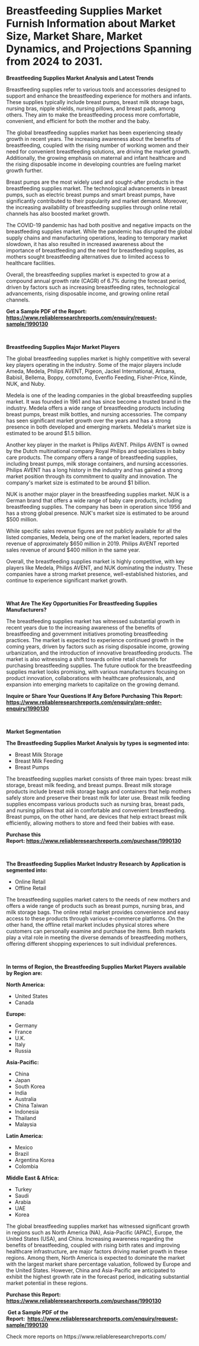 <p><h1>Breastfeeding Supplies Market Furnish Information about Market Size, Market Share, Market Dynamics, and Projections Spanning from 2024 to 2031.</h1></p><p><strong>Breastfeeding Supplies Market Analysis and Latest Trends</strong></p>
<p><p>Breastfeeding supplies refer to various tools and accessories designed to support and enhance the breastfeeding experience for mothers and infants. These supplies typically include breast pumps, breast milk storage bags, nursing bras, nipple shields, nursing pillows, and breast pads, among others. They aim to make the breastfeeding process more comfortable, convenient, and efficient for both the mother and the baby.</p><p>The global breastfeeding supplies market has been experiencing steady growth in recent years. The increasing awareness about the benefits of breastfeeding, coupled with the rising number of working women and their need for convenient breastfeeding solutions, are driving the market growth. Additionally, the growing emphasis on maternal and infant healthcare and the rising disposable income in developing countries are fueling market growth further.</p><p>Breast pumps are the most widely used and sought-after products in the breastfeeding supplies market. The technological advancements in breast pumps, such as electric breast pumps and smart breast pumps, have significantly contributed to their popularity and market demand. Moreover, the increasing availability of breastfeeding supplies through online retail channels has also boosted market growth.</p><p>The COVID-19 pandemic has had both positive and negative impacts on the breastfeeding supplies market. While the pandemic has disrupted the global supply chains and manufacturing operations, leading to temporary market slowdown, it has also resulted in increased awareness about the importance of breastfeeding and the need for breastfeeding supplies, as mothers sought breastfeeding alternatives due to limited access to healthcare facilities.</p><p>Overall, the breastfeeding supplies market is expected to grow at a compound annual growth rate (CAGR) of 6.7% during the forecast period, driven by factors such as increasing breastfeeding rates, technological advancements, rising disposable income, and growing online retail channels.</p></p>
<p><strong>Get a Sample PDF of the Report:&nbsp; <a href="https://www.reliableresearchreports.com/enquiry/request-sample/1990130">https://www.reliableresearchreports.com/enquiry/request-sample/1990130</a></strong></p>
<p>&nbsp;</p>
<p><strong>Breastfeeding Supplies Major Market Players</strong></p>
<p><p>The global breastfeeding supplies market is highly competitive with several key players operating in the industry. Some of the major players include Ameda, Medela, Philips AVENT, Pigeon, Jackel International, Artsana, Babisil, Bellema, Boppy, comotomo, Evenflo Feeding, Fisher-Price, Kiinde, NUK, and Nuby. </p><p>Medela is one of the leading companies in the global breastfeeding supplies market. It was founded in 1961 and has since become a trusted brand in the industry. Medela offers a wide range of breastfeeding products including breast pumps, breast milk bottles, and nursing accessories. The company has seen significant market growth over the years and has a strong presence in both developed and emerging markets. Medela's market size is estimated to be around $1.5 billion.</p><p>Another key player in the market is Philips AVENT. Philips AVENT is owned by the Dutch multinational company Royal Philips and specializes in baby care products. The company offers a range of breastfeeding supplies, including breast pumps, milk storage containers, and nursing accessories. Philips AVENT has a long history in the industry and has gained a strong market position through its commitment to quality and innovation. The company's market size is estimated to be around $1 billion.</p><p>NUK is another major player in the breastfeeding supplies market. NUK is a German brand that offers a wide range of baby care products, including breastfeeding supplies. The company has been in operation since 1956 and has a strong global presence. NUK's market size is estimated to be around $500 million.</p><p>While specific sales revenue figures are not publicly available for all the listed companies, Medela, being one of the market leaders, reported sales revenue of approximately $650 million in 2019. Philips AVENT reported sales revenue of around $400 million in the same year.</p><p>Overall, the breastfeeding supplies market is highly competitive, with key players like Medela, Philips AVENT, and NUK dominating the industry. These companies have a strong market presence, well-established histories, and continue to experience significant market growth.</p></p>
<p>&nbsp;</p>
<p><strong>What Are The Key Opportunities For Breastfeeding Supplies Manufacturers?</strong></p>
<p><p>The breastfeeding supplies market has witnessed substantial growth in recent years due to the increasing awareness of the benefits of breastfeeding and government initiatives promoting breastfeeding practices. The market is expected to experience continued growth in the coming years, driven by factors such as rising disposable income, growing urbanization, and the introduction of innovative breastfeeding products. The market is also witnessing a shift towards online retail channels for purchasing breastfeeding supplies. The future outlook for the breastfeeding supplies market looks promising, with various manufacturers focusing on product innovation, collaborations with healthcare professionals, and expansion into emerging markets to capitalize on the growing demand.</p></p>
<p><strong>Inquire or Share Your Questions If Any Before Purchasing This Report: <a href="https://www.reliableresearchreports.com/enquiry/pre-order-enquiry/1990130">https://www.reliableresearchreports.com/enquiry/pre-order-enquiry/1990130</a></strong></p>
<p>&nbsp;</p>
<p><strong>Market Segmentation</strong></p>
<p><strong>The Breastfeeding Supplies Market Analysis by types is segmented into:</strong></p>
<p><ul><li>Breast Milk Storage</li><li>Breast Milk Feeding</li><li>Breast Pumps</li></ul></p>
<p><p>The breastfeeding supplies market consists of three main types: breast milk storage, breast milk feeding, and breast pumps. Breast milk storage products include breast milk storage bags and containers that help mothers safely store and preserve their breast milk for later use. Breast milk feeding supplies encompass various products such as nursing bras, breast pads, and nursing pillows that aid in comfortable and convenient breastfeeding. Breast pumps, on the other hand, are devices that help extract breast milk efficiently, allowing mothers to store and feed their babies with ease.</p></p>
<p><strong>Purchase this Report:&nbsp;<a href="https://www.reliableresearchreports.com/purchase/1990130">https://www.reliableresearchreports.com/purchase/1990130</a></strong></p>
<p>&nbsp;</p>
<p><strong>The Breastfeeding Supplies Market Industry Research by Application is segmented into:</strong></p>
<p><ul><li>Online Retail</li><li>Offline Retail</li></ul></p>
<p><p>The breastfeeding supplies market caters to the needs of new mothers and offers a wide range of products such as breast pumps, nursing bras, and milk storage bags. The online retail market provides convenience and easy access to these products through various e-commerce platforms. On the other hand, the offline retail market includes physical stores where customers can personally examine and purchase the items. Both markets play a vital role in meeting the diverse demands of breastfeeding mothers, offering different shopping experiences to suit individual preferences.</p></p>
<p>&nbsp;</p>
<p><strong>In terms of Region, the Breastfeeding Supplies Market Players available by Region are:</strong></p>
<p>
    <p> <strong> North America: </strong>
        <ul>
            <li>United States</li>
            <li>Canada</li>
        </ul>
        </p> 
    <p> <strong> Europe: </strong>
        <ul>
            <li>Germany</li>
            <li>France</li>
            <li>U.K.</li>
            <li>Italy</li>
            <li>Russia</li>
        </ul>
        </p> 
    <p> <strong> Asia-Pacific: </strong>
        <ul>
            <li>China</li>
            <li>Japan</li>
            <li>South Korea</li>
            <li>India</li>
            <li>Australia</li>
            <li>China Taiwan</li>
            <li>Indonesia</li>
            <li>Thailand</li>
            <li>Malaysia</li>
        </ul>
        </p> 
    <p> <strong> Latin America: </strong>
        <ul>
            <li>Mexico</li>
            <li>Brazil</li>
            <li>Argentina Korea</li>
            <li>Colombia</li>
        </ul>
        </p> 
    <p> <strong> Middle East & Africa: </strong>
        <ul>
            <li>Turkey</li>
            <li>Saudi</li>
            <li>Arabia</li>
            <li>UAE</li>
            <li>Korea</li>
        </ul>
    </p>
    </p>
<p><p>The global breastfeeding supplies market has witnessed significant growth in regions such as North America (NA), Asia-Pacific (APAC), Europe, the United States (USA), and China. Increasing awareness regarding the benefits of breastfeeding, coupled with rising birth rates and improving healthcare infrastructure, are major factors driving market growth in these regions. Among them, North America is expected to dominate the market with the largest market share percentage valuation, followed by Europe and the United States. However, China and Asia-Pacific are anticipated to exhibit the highest growth rate in the forecast period, indicating substantial market potential in these regions.</p></p>
<p><strong>Purchase this Report: <a href="https://www.reliableresearchreports.com/purchase/1990130">https://www.reliableresearchreports.com/purchase/1990130</a></strong></p>
<p>&nbsp;<strong>Get a Sample PDF of the Report:&nbsp;&nbsp;<a href="https://www.reliableresearchreports.com/enquiry/request-sample/1990130">https://www.reliableresearchreports.com/enquiry/request-sample/1990130</a></strong></p>
<p><strong></strong></p>
<p>Check more reports on https://www.reliableresearchreports.com/</p>